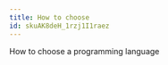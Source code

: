 ```yaml
---
title: How to choose
id: skuAK8deH_1rzj1I1raez
---
```


<LinkBookmark href="https://www.freecodecamp.org/news/how-to-choose-a-programming-language-and-escape-tutorial-purgatory/">How to choose a programming language</LinkBookmark>
